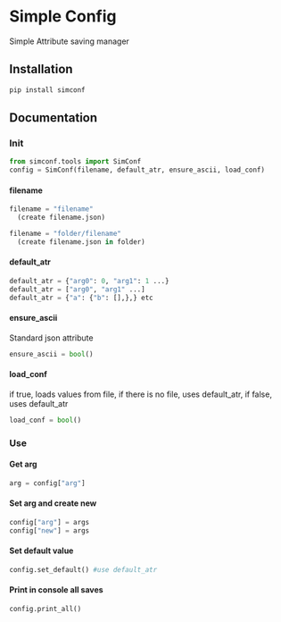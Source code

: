 # Simple Config
 Simple Attribute saving manager


## Installation

```bash
pip install simconf
```

## Documentation
### Init
```python
from simconf.tools import SimConf
config = SimConf(filename, default_atr, ensure_ascii, load_conf)
```
#### filename
```python
filename = "filename"
  (create filename.json)

filename = "folder/filename"
  (create filename.json in folder)
```

#### default_atr
```python
default_atr = {"arg0": 0, "arg1": 1 ...}
default_atr = ["arg0", "arg1" ...]
default_atr = {"a": {"b": [],},} etс
```

#### ensure_ascii
 Standard json attribute
```python
ensure_ascii = bool()
```

#### load_conf
  if true, loads values from file, if there is no file, uses default_atr,
  if false, uses default_atr
```python
load_conf = bool()
```

### Use

#### Get arg
```python
arg = config["arg"]
```

#### Set arg and create new
```python
config["arg"] = args
config["new"] = args
```

#### Set default value
```python
config.set_default() #use default_atr
```

#### Print in console all saves
```python
config.print_all()
```
